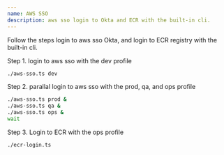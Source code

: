```yaml
---
name: AWS SSO
description: aws sso login to Okta and ECR with the built-in cli.
---
```


Follow the steps login to aws sso Okta, and login to ECR registry with the built-in cli.

Step 1. login to aws sso with the dev profile

```bash
./aws-sso.ts dev
```

Step 2. parallal login to aws sso with the prod, qa, and ops profile

```bash
./aws-sso.ts prod &
./aws-sso.ts qa &
./aws-sso.ts ops &
wait
```

Step 3. Login to ECR with the ops profile

```bash
./ecr-login.ts
```
